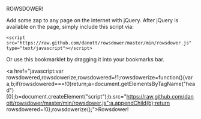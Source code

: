 ROWSDOWER!

Add some zap to any page on the internet with jQuery. After jQuery is available on the page, simply include this script via:

    <script src="https://raw.github.com/danott/rowsdower/master/min/rowsdower.js" type="text/javascript"></script>

Or use this bookmarklet by dragging it into your bookmarks bar.

<a href="javascript:var rowsdowered,rowsdowerize;rowsdowered=!1;rowsdowerize=function(){var a,b;if(rowsdowered===!0)return;a=document.getElementsByTagName("head")[0];b=document.createElement("script");b.src="https://raw.github.com/danott/rowsdower/master/min/rowsdower.js";a.appendChild(b);return rowsdowered=!0};rowsdowerize();">Rowsdower!</a>
